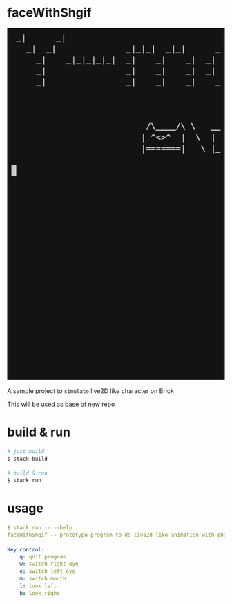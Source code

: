 # faceWithShgif

![thumbnail](docs/img/289767.gif)

A sample project to `simulate` live2D like character on Brick

This will be used as base of new repo

# build & run

```sh
# just build
$ stack build

# build & run
$ stack run
```


# usage

```yaml
$ stack run -- --help
faceWithShgif -- prototype program to do live2d like animation with shgif

Key control:
    q: quit program
    w: switch right eye
    e: switch left eye
    m: switch mouth
    l: look left
    h: look right
```
